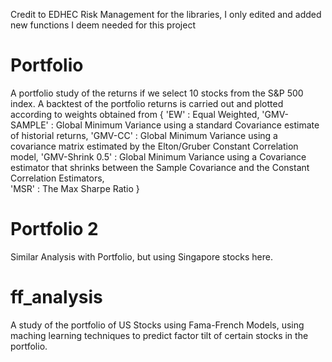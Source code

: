 Credit to EDHEC Risk Management for the libraries, I only edited and added new functions I deem needed for this project

# Portfolio 
A portfolio study of the returns if we select 10 stocks from the S&P 500 index. A backtest of the portfolio returns is carried out and plotted according to weights obtained from 
{ 'EW' : Equal Weighted,
  'GMV-SAMPLE' : Global Minimum Variance using a standard Covariance estimate of historial returns,
  'GMV-CC' : Global Minimum Variance using a covariance matrix estimated by the Elton/Gruber Constant Correlation model,
  'GMV-Shrink 0.5' : Global Minimum Variance using a Covariance estimator that shrinks between the Sample Covariance and the Constant Correlation Estimators,\
  'MSR' : The Max Sharpe Ratio 
  }



# Portfolio 2
Similar Analysis with Portfolio, but using Singapore stocks here.


# ff_analysis 
A study of the portfolio of US Stocks using Fama-French Models, using maching learning techniques to predict factor tilt of certain stocks in the portfolio. 

